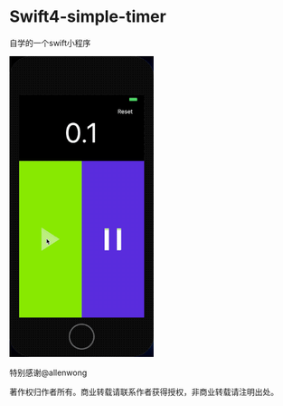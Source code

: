 # Swift4-simple-timer
自学的一个swift小程序

![](demo.gif)

特别感谢@allenwong

著作权归作者所有。商业转载请联系作者获得授权，非商业转载请注明出处。
